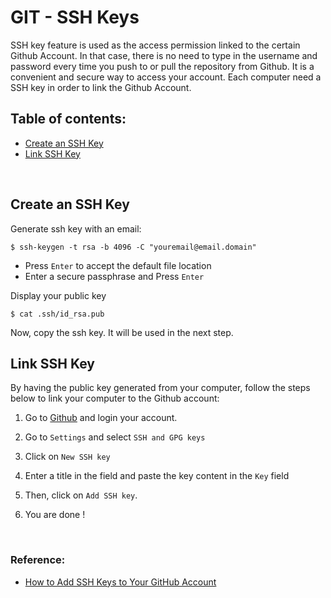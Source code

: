# GIT - SSH Keys
SSH key feature is used as the access permission linked to the certain Github Account. In that case, there is no need to type in the username and password every time you push to or pull the repository from Github. It is a convenient and secure way to access your account. Each computer need a SSH key in order to link the Github Account.


## Table of contents:  
* [Create an SSH Key](#create-an-ssh-key)
* [Link SSH Key](#link-ssh-key) 

<br>

## Create an SSH Key

Generate ssh key with an email:
```
$ ssh-keygen -t rsa -b 4096 -C "youremail@email.domain"
```

* Press `Enter` to accept the default file location
* Enter a secure passphrase and Press `Enter`

Display your public key
```
$ cat .ssh/id_rsa.pub
```

Now, copy the ssh key. It will be used in the next step.

## Link SSH Key

By having the public key generated from your computer, follow the steps below to link your computer to the Github account:

1. Go to [Github](https://github.com/) and login your account.

2. Go to `Settings` and select `SSH and GPG keys`

3. Click on `New SSH key`

4. Enter a title in the field and paste the key content in the `Key` field

5. Then, click on `Add SSH key`. 

6. You are done !
<br>

### Reference:  
* [How to Add SSH Keys to Your GitHub Account](https://www.inmotionhosting.com/support/website/ssh/how-to-add-ssh-keys-to-your-github-account/)  
